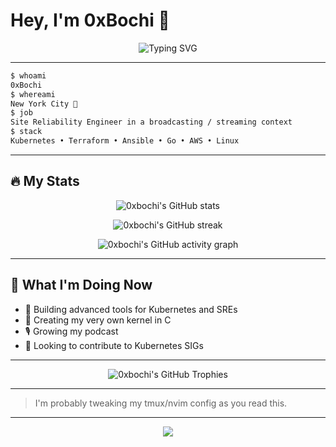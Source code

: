 # Hey, I'm 0xBochi 👋

<p align="center">
  <img src="https://readme-typing-svg.demolab.com?font=Fira+Code&weight=500&size=24&pause=1000&color=4CAF50&center=true&vCenter=true&width=435&lines=Site+Reliability+Engineer+%F0%9F%9A%80;Kubernetes+Lover+%F0%9F%90%9F;Cloud+%7C+Automation+%7C+DevOps;Go+%7C+Python+%7C+Terraform+%7C+Ansible;Always+Learning+%F0%9F%92%AA" alt="Typing SVG" />
</p>

---

```bash
$ whoami
0xBochi
$ whereami
New York City 🌆
$ job
Site Reliability Engineer in a broadcasting / streaming context
$ stack
Kubernetes • Terraform • Ansible • Go • AWS • Linux
```

---

## 🔥 My Stats

<p align="center">
  <img src="https://github-readme-stats.vercel.app/api?username=0xbochi&show_icons=true&theme=radical&count_private=true" alt="0xbochi's GitHub stats" />
</p>

<p align="center">
  <img src="https://github-readme-streak-stats.herokuapp.com/?user=0xbochi&theme=radical" alt="0xbochi's GitHub streak" />
</p>

<p align="center">
  <img src="https://github-readme-activity-graph.vercel.app/graph?username=0xbochi&theme=dracula" alt="0xbochi's GitHub activity graph" />
</p>

---

## 📌 What I'm Doing Now

- 🌱 Building advanced tools for Kubernetes and SREs
- 🔧 Creating my very own kernel in C
- 🎙️ Growing my podcast
- 🚀 Looking to contribute to Kubernetes SIGs

---


<p align="center">
  <img src="https://github-profile-trophy.vercel.app/?username=0xbochi&theme=gruvbox&margin-w=15&margin-h=15" alt="0xbochi's GitHub Trophies" />
</p>

---

> I'm probably tweaking my tmux/nvim config as you read this.

---

<p align="center">
  <img src="https://raw.githubusercontent.com/rahulbanerjee26/githubProfileReadmeGenerator/main/banners/banner3.gif" />
</p>
